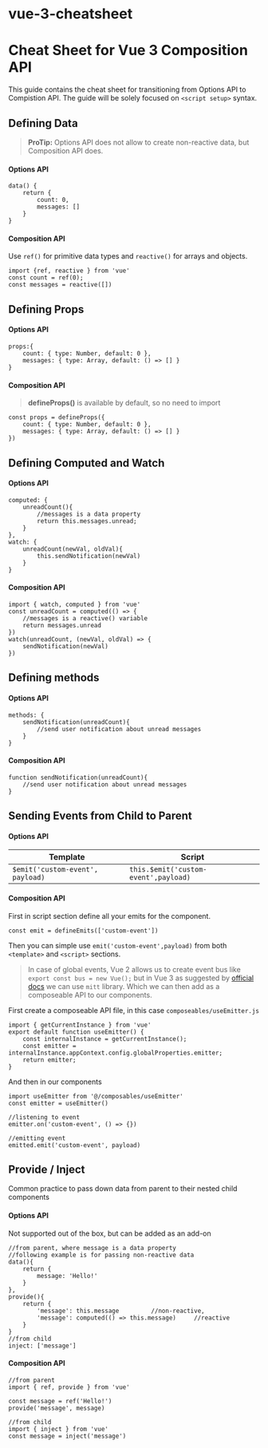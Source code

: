 # vue-3-cheatsheet

# Cheat Sheet for Vue 3 Composition API

This guide contains the cheat sheet for transitioning from Options API to Compistion API. The guide will be solely focused on `<script setup>` syntax.


## Defining Data
>**ProTip:** Options API does not allow to create non-reactive data, but Composition API does.
#### Options API
```
data() {
	return {
		count: 0,
		messages: []
	}
}
```
#### Composition API
Use `ref()` for primitive data types and `reactive()` for arrays and objects. 
```
import {ref, reactive } from 'vue'
const count = ref(0);
const messages = reactive([])
```

## Defining Props
#### Options API
```
props:{
	count: { type: Number, default: 0 },
	messages: { type: Array, default: () => [] }
}
```
#### Composition API
> **defineProps()** is available by default, so no need to import
```
const props = defineProps({
	count: { type: Number, default: 0 },
	messages: { type: Array, default: () => [] }
})
```

## Defining Computed and Watch
#### Options API
```
computed: {
	unreadCount(){
		//messages is a data property
		return this.messages.unread;
	}
},
watch: {
	unreadCount(newVal, oldVal){
		this.sendNotification(newVal)
	}
}
```
#### Composition API
```
import { watch, computed } from 'vue'
const unreadCount = computed(() => {
	//messages is a reactive() variable
	return messages.unread
})
watch(unreadCount, (newVal, oldVal) => {
	sendNotification(newVal)
})
```

## Defining methods
#### Options API
```
methods: {
	sendNotification(unreadCount){
		//send user notification about unread messages
	}
}
```
#### Composition API
```
function sendNotification(unreadCount){
	//send user notification about unread messages
}
```

## Sending Events from Child to Parent
#### Options API
|Template        |Script                         |
|----------------|-------------------------------|
|`$emit('custom-event', payload)`|`this.$emit('custom-event',payload)`            |

#### Composition API
First in script section define all your emits for the component.
```
const emit = defineEmits(['custom-event'])
```
Then you can simple use `emit('custom-event',payload)` from both `<template>` and `<script>` sections.

> In case of global events, Vue 2 allows us to create event bus like `export const bus = new Vue();` but in Vue 3 as suggested by [official docs](https://v3-migration.vuejs.org/breaking-changes/events-api.html#event-bus) we can use `mitt` library. Which we can then add as a composeable API to our components.

First create a composeable API file,  in this case `composeables/useEmitter.js`
```
import { getCurrentInstance } from 'vue'
export default function useEmitter() {
    const internalInstance = getCurrentInstance(); 
    const emitter = internalInstance.appContext.config.globalProperties.emitter;
    return emitter;
}
```
And then in our components
```
import useEmitter from '@/composables/useEmitter'
const emitter = useEmitter()

//listening to event
emitter.on('custom-event', () => {})

//emitting event
emitted.emit('custom-event', payload)
```


## Provide / Inject
Common practice to pass down data from parent to their nested child components
#### Options API
Not supported out of the box, but can be added as an add-on
```
//from parent, where message is a data property
//following example is for passing non-reactive data
data(){
	return {
		message: 'Hello!'
	}
},
provide(){
	return {
		'message': this.message			//non-reactive,
		'message': computed(() => this.message)		//reactive
	}
}
//from child
inject: ['message']
```
#### Composition API
```
//from parent
import { ref, provide } from 'vue'

const message = ref('Hello!')
provide('message', message)

//from child
import { inject } from 'vue'
const message = inject('message')
```
